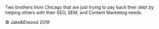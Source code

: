 Two brothers from Chicago that are just trying to pay back their debt by helping others with their SEO, SEM, and Content Marketing needs.

© Jake&Elwood 2019